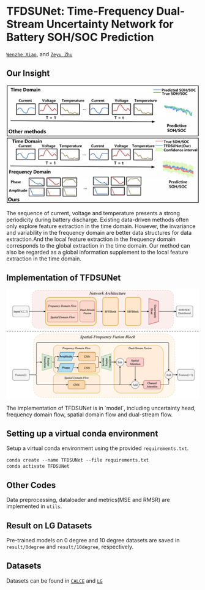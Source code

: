 # TFDSUNet: Time-Frequency Dual-Stream Uncertainty Network for Battery SOH/SOC Prediction
[`Wenzhe Xiao`](https://gr.xjtu.edu.cn/en/web/caoxiangyong/home), and [`Zeyu Zhu`](https://scholar.google.com/citations?hl=zh-CN&view_op=list_works&gmla=ABEO0Ypgw7n86h8mMjkhHVfmhMuPPgnO7C4NT-RWQ_lB1xSqtIWcyPqrPOsxI7ffxZ-amtiKK7KVFRnx_ZOPxFYH2-iKKLY&user=X3CisOwAAAAJ)


## Our Insight
<p align="center">
  <img src="figure/insight.png" />
</p>
The sequence of current, voltage and temperature presents a strong periodicity during battery discharge. Existing data-driven methods often only explore feature extraction in the time domain. However, the invariance and variability in the frequency domain are better data structures for data extraction.And the local feature extraction in the frequency domain corresponds to the global extraction in the time domain. Our method can also be regarded as a global information supplement to the local feature extraction in the time domain.

## Implementation of TFDSUNet
<p align="center">
  <img src="figure/main.png" />
</p>
The implementation of TFDSUNet is in `model`, including uncertainty head, frequency domain flow, spatial domain flow and dual-stream flow.

## Setting up a virtual conda environment
Setup a virtual conda environment using the provided ``requirements.txt``.
```
conda create --name TFDSUNet --file requirements.txt
conda activate TFDSUNet
```

## Other Codes
Data preprocessing, dataloader and metrics(MSE and RMSR) are implemented in `utils`.

## Result on LG Datasets
Pre-trained models on 0 degree and 10 degree datasets are saved in `result/0degree` and `result/10degree`, respectively.

## Datasets
Datasets can be found in [`CALCE`](https://calce.umd.edu/battery-data#Citations) and [`LG`](https://data.mendeley.com/datasets/cp3473x7xv/3)
